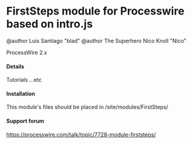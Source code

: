 # FirstSteps module for Processwire based on intro.js
@author  Luis Santiago "blad"
@author  The Superhero Nico Knoll "Nico"

ProcessWire 2.x 


#### Details

Tutorials ...etc

#### Installation

This module's files should be placed in /site/modules/FirstSteps/

#### Support forum

https://processwire.com/talk/topic/7728-module-firststeps/
